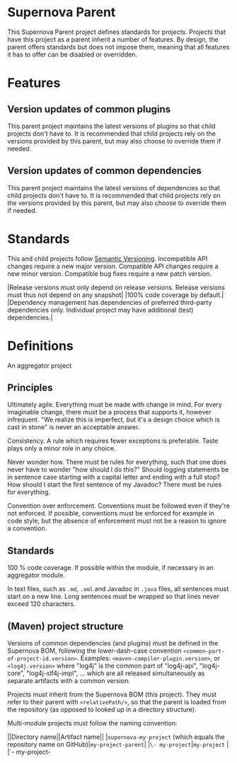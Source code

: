 # Supernova Parent

This Supernova Parent project defines standards for projects.
Projects that have this project as a parent inherit a number of features.
By design, the parent offers standards but does not impose them,
meaning that all features it has to offer can be disabled or overridden. 

# Features

## Version updates of common plugins

This parent project maintains the latest versions of plugins so that child projects don't have to.
It is recommended that child projects rely on the versions provided by this parent,
but may also choose to override them if needed.

## Version updates of common dependencies

This parent project maintains the latest versions of dependencies so that child projects don't have to.
It is recommended that child projects rely on the versions provided by this parent,
but may also choose to override them if needed.

# Standards

This and child projects follow [Semantic Versioning](https://semver.org/).
Incompatible API changes require a new major version.
Compatible API changes require a new minor version.
Compatible bug fixes require a new patch version.

|Release versions must only depend on release versions. Release versions must thus not depend on any snapshot|
|100% code coverage by default.|
|Dependency management has dependencies of preferred third-party dependencies only.
Individual project may have additional (test) dependencies.|

# Definitions

An aggregator project

## Principles

Ultimately agile.
Everything must be made with change in mind.
For every imaginable change, there must be a process that supports it, however infrequent.
"We realize this is imperfect, but it's a design choice which is cast in stone" is never an acceptable answer.

Consistency.
A rule which requires fewer exceptions is preferable. 
Taste plays only a minor role in any choice.

Never wonder how.
There must be rules for everything, such that one does never have to wonder "how should I do this?"
Should logging statements be in sentence case starting with a capital letter and ending with a full stop?
How should I start the first sentence of my Javadoc?
There must be rules for everything.

Convention over enforcement.
Conventions must be followed even if they're not enforced.
If possible, conventions must be enforced for example in code style, but the absence of enforcement must not be a reason
to ignore a convention.

## Standards

100 % code coverage. If possible within the module, if necessary in an aggregator module.

In text files, such as `.md`, `.xml` and Javadoc in `.java` files, all sentences must start on a new line.
Long sentences must be wrapped so that lines never exceed 120 characters.

## (Maven) project structure

Versions of common dependencies (and plugins) must be defined in the Supernova BOM, following the lower-dash-case
convention `<common-part-of-project-id.version>`.
Examples: `<maven-compiler-plugin.version>`, or `<log4j.version>` where "log4j" is the common part of "log4j-api",
"log4j-core", "log4j-slf4j-impl", ... which are all released simultaneously as separate artifacts with a common version. 

Projects must inherit from the Supernova BOM (this project).
They must refer to their parent with `<relativePath/>`, so that the parent is loaded from the repository (as opposed to
looked up in a directory structure).

Multi-module projects must follow the naming convention:

||Directory name||Artifact name||
|`supernova-my-project` (which equals the repository name on GitHub)|`my-project-parent`|
|`\- my-project`|`my-project` |
|`\- my-project-

